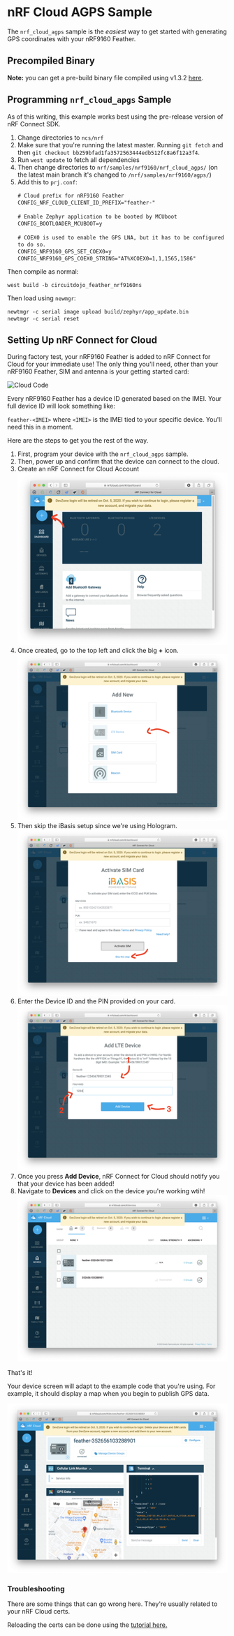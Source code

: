 # nRF Cloud AGPS Sample

The `nrf_cloud_agps` sample is the *easiest* way to get started with generating GPS coordinates with your nRF9160 Feather.


## Precompiled Binary

**Note:** you can get a pre-build binary file compiled using v1.3.2 [here](files/nrf_cloud_agps_bb259bf.bin).


## Programming `nrf_cloud_apgs` **Sample**

As of this writing, this example works best using the pre-release version of nRF Connect SDK.

1. Change directories to `ncs/nrf`
1. Make sure that you're running the latest master. Running `git fetch` and then  `git checkout bb259bfad1fa3572563444edb512fc8a6f12a3f4`.
1. Run `west update` to fetch all dependencies
1. Then change directories to `nrf/samples/nrf9160/nrf_cloud_agps/` (on the latest main branch it's changed to `/nrf/samples/nrf9160/agps/`)
1. Add this to `prj.conf`:
   ```
   # Cloud prefix for nRF9160 Feather
   CONFIG_NRF_CLOUD_CLIENT_ID_PREFIX="feather-"

   # Enable Zephyr application to be booted by MCUboot
   CONFIG_BOOTLOADER_MCUBOOT=y

   # COEX0 is used to enable the GPS LNA, but it has to be configured to do so.
   CONFIG_NRF9160_GPS_SET_COEX0=y
   CONFIG_NRF9160_GPS_COEX0_STRING="AT%XCOEX0=1,1,1565,1586"
   ```

Then compile as normal:

```
west build -b circuitdojo_feather_nrf9160ns
```

Then load using `newmgr`:

```
newtmgr -c serial image upload build/zephyr/app_update.bin
newtmgr -c serial reset
```

## Setting Up nRF Connect for Cloud

During factory test, your nRF9160 Feather is added to nRF Connect for Cloud for your immediate use! The only thing you'll need, other than your nRF9160 Feather, SIM and antenna is your getting started card:

![Cloud Code](/img/agps-sample/nrf-cloud-code.jpg)

Every nRF9160 Feather has a device ID generated based on the IMEI. Your full device ID will look something like:

`feather-<IMEI>` where `<IMEI>` is the IMEI tied to your specific device. You'll need this in a moment.

Here are the steps to get you the rest of the way.

1. First, program your device with the `nrf_cloud_agps` sample.
1. Then, power up and confirm that the device can connect to the cloud.
1. Create an nRF Connect for Cloud Account
   ![Add new device](img/agps-sample/add-new-device.png)
1. Once created, go to the top left and click the big **+** icon.
   ![Add LTE device](img/agps-sample/add-lte-device.png)
1. Then skip the iBasis setup since we're using Hologram.
   ![Skip iBasis](img/agps-sample/skip-ibasis-setup.png)
1. Enter the Device ID and the PIN provided on your card.
   ![Enter device ID and pin](img/agps-sample/enter-device-id-and-pin.png)
1. Once you press **Add Device**, nRF Connect for Cloud should notify you that your device has been added!
1. Navigate to **Devices** and click on the device you're working wtih!
   ![Devices](img/agps-sample/devices.png)

That's it!

Your device screen will adapt to the example code that you're using. For example, it should display a map when you begin to publish GPS data.

![nRF Connect for Cloud Screenshot with map](img/agps-sample/nrf-cloud-screenshot.png)

### Troubleshooting

There are some things that can go wrong here. They're usually related to your nRF Cloud certs.

Reloading the certs can be done using the [tutorial here.](https://infocenter.nordicsemi.com/index.jsp?topic=%2Fug_nrf91_dk_gsg%2FUG%2Fnrf91_DK_gsg%2Fupdating_certificates.html)
